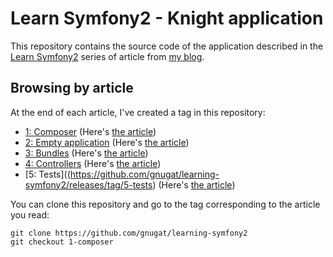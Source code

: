 # Learn Symfony2 - Knight application

This repository contains the source code of the application described in the
[Learn Symfony2](http://gnugat.github.io/tags/learn-symfony2-series.html)
series of article from [my blog](http://gnugat.github.io/).

## Browsing by article

At the end of each article, I've created a tag in this repository:

* [1: Composer](https://github.com/gnugat/learning-symfony2/releases/tag/1-composer)
  (Here's [the article](http://gnugat.github.io/2014/06/18/learn-sf2-composer-part-1.html))
* [2: Empty application](https://github.com/gnugat/learning-symfony2/releases/tag/2-empty-application)
  (Here's [the article](http://gnugat.github.io/2014/06/25/learn-sf2-empty-app-part-2.html))
* [3: Bundles](https://github.com/gnugat/learning-symfony2/releases/tag/3-bundles)
  (Here's [the article](http://gnugat.github.io/2014/07/02/learn-sf2-bundles-part-3.html))
* [4: Controllers](https://github.com/gnugat/learning-symfony2/releases/tag/4-controllers)
  (Here's [the article](http://gnugat.github.io/2014/07/12/learn-sf2-controllers-part-4.html))
* [5: Tests]((https://github.com/gnugat/learning-symfony2/releases/tag/5-tests)
  (Here's [the article](http://gnugat.github.io/2014/07/18/learn-sf2-tests-part-5.html))

You can clone this repository and go to the tag corresponding to the article you read:

    git clone https://github.com/gnugat/learning-symfony2
    git checkout 1-composer

